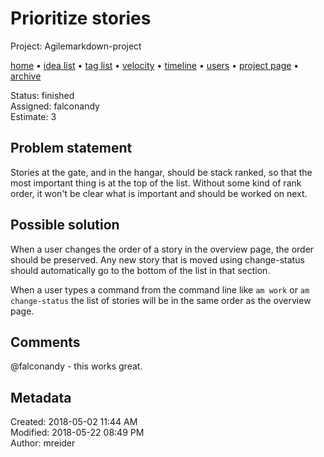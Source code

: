 # Prioritize stories

Project: Agilemarkdown-project

[home](../index.md) • [idea list](../ideas.md) • [tag list](../tags.md) • [velocity](../velocity.md) • [timeline](../timeline.md) • [users](../users.md) • [project page](../agilemarkdown-project.md) • [archive](archive.md)

Status: finished  
Assigned: falconandy  
Estimate: 3  

## Problem statement

Stories at the gate, and in the hangar, should be stack ranked, so that the most important thing is at the top of the list. Without some kind of rank order, it won't be clear what is important and should be worked on next.

## Possible solution

When a user changes the order of a story in the overview page, the order should be preserved. Any new story that is moved using change-status should automatically go to the bottom of the list in that section.

When a user types a command from the command line like `am work` or `am change-status` the list of stories will be in the same order as the overview page.

## Comments

 @falconandy - this works great.

## Metadata

Created: 2018-05-02 11:44 AM  
Modified: 2018-05-22 08:49 PM  
Author: mreider  
